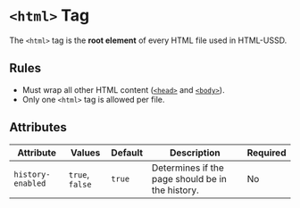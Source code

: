 # `<html>` Tag

The `<html>` tag is the **root element** of every HTML file used in HTML-USSD.

## Rules

- Must wrap all other HTML content ([`<head>`](./head-tag) and [`<body>`](./body-tag)).
- Only one `<html>` tag is allowed per file.

## Attributes

| Attribute         | Values          | Default | Description                                      | Required |
| ----------------- | --------------- | ------- | ------------------------------------------------ | -------- |
| `history-enabled` | `true`, `false` | `true`  | Determines if the page should be in the history. | No       |
